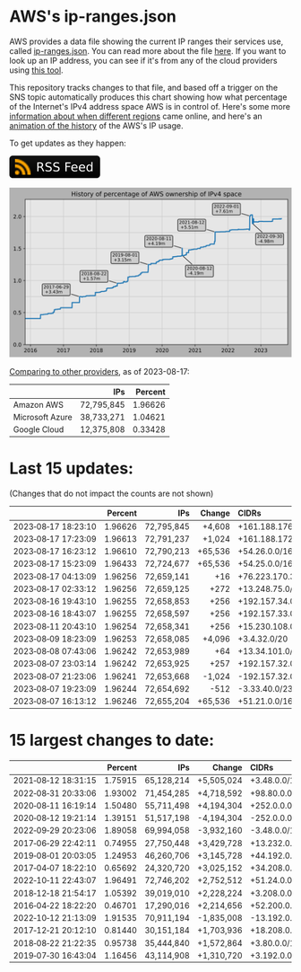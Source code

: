 # AWS's ip-ranges.json

AWS provides a data file showing the current IP ranges their
services use, called [ip-ranges.json](https://ip-ranges.amazonaws.com/ip-ranges.json).
You can read more about the file [here](https://docs.aws.amazon.com/general/latest/gr/aws-ip-ranges.html).
If you want to look up an IP address, you can see if it's from any of the cloud providers using [this tool](https://cloud-ips.s3-us-west-2.amazonaws.com/index.html).

This repository tracks changes to that file, and based off a trigger on the SNS 
topic automatically produces this chart showing how what percentage of the 
Internet's IPv4 address space AWS is in control of.  Here's some 
more [information about when different regions](announces.md) came 
online, and here's an [animation of the history](https://youtu.be/Su25yl7eol8) 
of the AWS's IP usage.

To get updates as they happen:

[![RSS Icon](images/rss_badge.svg)](https://raw.githubusercontent.com/seligman/aws-ip-ranges/master/rss.xml)

![History of AWS](history_count.svg)

[Comparing to other providers](https://github.com/seligman/cloud_sizes), as of 2023-08-17:

| | IPs | Percent |
| --- | ---: | ---: |
| Amazon AWS | 72,795,845 | 1.96626 |
| Microsoft Azure | 38,733,271 | 1.04621 |
| Google Cloud | 12,375,808 | 0.33428 |


# Last 15 updates:

(Changes that do not impact the counts are not shown)

| | Percent | IPs | Change | CIDRs |
| :--- | ---: | ---: | ---: | :--- |
| 2023&#8209;08&#8209;17&nbsp;18:23:10 | 1.96626 | 72,795,845 | +4,608 | +161.188.176.0/20,&nbsp;+161.188.162.0/23 |
| 2023&#8209;08&#8209;17&nbsp;17:23:09 | 1.96613 | 72,791,237 | +1,024 | +161.188.172.0/22 |
| 2023&#8209;08&#8209;17&nbsp;16:23:12 | 1.96610 | 72,790,213 | +65,536 | +54.26.0.0/16 |
| 2023&#8209;08&#8209;17&nbsp;15:23:09 | 1.96433 | 72,724,677 | +65,536 | +54.25.0.0/16 |
| 2023&#8209;08&#8209;17&nbsp;04:13:09 | 1.96256 | 72,659,141 | +16 | +76.223.170.32/28 |
| 2023&#8209;08&#8209;17&nbsp;02:33:12 | 1.96256 | 72,659,125 | +272 | +13.248.75.0/24,&nbsp;+52.94.250.80/28 |
| 2023&#8209;08&#8209;16&nbsp;19:43:10 | 1.96255 | 72,658,853 | +256 | +192.157.34.0/24 |
| 2023&#8209;08&#8209;16&nbsp;18:43:07 | 1.96255 | 72,658,597 | +256 | +192.157.33.0/24 |
| 2023&#8209;08&#8209;11&nbsp;20:43:10 | 1.96254 | 72,658,341 | +256 | +15.230.108.0/24 |
| 2023&#8209;08&#8209;09&nbsp;18:23:09 | 1.96253 | 72,658,085 | +4,096 | +3.4.32.0/20 |
| 2023&#8209;08&#8209;08&nbsp;07:43:06 | 1.96242 | 72,653,989 | +64 | +13.34.101.0/26 |
| 2023&#8209;08&#8209;07&nbsp;23:03:14 | 1.96242 | 72,653,925 | +257 | +192.157.32.0/24,&nbsp;+151.148.16.2/32 |
| 2023&#8209;08&#8209;07&nbsp;21:23:06 | 1.96241 | 72,653,668 | -1,024 | -192.157.32.0/22 |
| 2023&#8209;08&#8209;07&nbsp;19:23:09 | 1.96244 | 72,654,692 | -512 | -3.33.40.0/23 |
| 2023&#8209;08&#8209;07&nbsp;16:13:12 | 1.96246 | 72,655,204 | +65,536 | +51.21.0.0/16 |


# 15 largest changes to date:

| | Percent | IPs | Change | CIDRs |
| :--- | ---: | ---: | ---: | :--- |
| 2021&#8209;08&#8209;12&nbsp;18:31:15 | 1.75915 | 65,128,214 | +5,505,024 | +3.48.0.0/12,&nbsp;+35.96.0.0/12,&nbsp;+3.152.0.0/13,&nbsp;... |
| 2022&#8209;08&#8209;31&nbsp;20:33:06 | 1.93002 | 71,454,285 | +4,718,592 | +98.80.0.0/12,&nbsp;+184.32.0.0/12,&nbsp;+13.184.0.0/13,&nbsp;... |
| 2020&#8209;08&#8209;11&nbsp;16:19:14 | 1.50480 | 55,711,498 | +4,194,304 | +252.0.0.0/10 |
| 2020&#8209;08&#8209;12&nbsp;19:21:14 | 1.39151 | 51,517,198 | -4,194,304 | -252.0.0.0/10 |
| 2022&#8209;09&#8209;29&nbsp;20:23:06 | 1.89058 | 69,994,058 | -3,932,160 | -3.48.0.0/12,&nbsp;-35.96.0.0/12,&nbsp;-3.240.0.0/13,&nbsp;... |
| 2017&#8209;06&#8209;29&nbsp;22:42:11 | 0.74955 | 27,750,448 | +3,429,728 | +13.232.0.0/13,&nbsp;+34.240.0.0/13,&nbsp;+35.168.0.0/13,&nbsp;... |
| 2019&#8209;08&#8209;01&nbsp;20:03:05 | 1.24953 | 46,260,706 | +3,145,728 | +44.192.0.0/10,&nbsp;-3.192.0.0/12 |
| 2017&#8209;04&#8209;07&nbsp;18:22:10 | 0.65692 | 24,320,720 | +3,025,152 | +34.208.0.0/12,&nbsp;+34.224.0.0/12,&nbsp;+13.58.0.0/15,&nbsp;... |
| 2022&#8209;10&#8209;11&nbsp;22:43:07 | 1.96491 | 72,746,202 | +2,752,512 | +51.24.0.0/13,&nbsp;+57.104.0.0/13,&nbsp;+51.20.0.0/14,&nbsp;... |
| 2018&#8209;12&#8209;18&nbsp;21:54:17 | 1.05392 | 39,019,010 | +2,228,224 | +3.208.0.0/12,&nbsp;+3.224.0.0/12,&nbsp;+13.48.0.0/15 |
| 2016&#8209;04&#8209;22&nbsp;18:22:20 | 0.46701 | 17,290,016 | +2,214,656 | +52.200.0.0/13,&nbsp;+52.208.0.0/13,&nbsp;+52.36.0.0/14,&nbsp;... |
| 2022&#8209;10&#8209;12&nbsp;21:13:09 | 1.91535 | 70,911,194 | -1,835,008 | -13.192.0.0/13,&nbsp;-16.28.0.0/14,&nbsp;-40.172.0.0/14,&nbsp;... |
| 2017&#8209;12&#8209;21&nbsp;20:12:10 | 0.81440 | 30,151,184 | +1,703,936 | +18.208.0.0/13,&nbsp;+18.204.0.0/14,&nbsp;+18.224.0.0/14,&nbsp;... |
| 2018&#8209;08&#8209;22&nbsp;21:22:35 | 0.95738 | 35,444,840 | +1,572,864 | +3.80.0.0/12,&nbsp;+3.16.0.0/14,&nbsp;+3.40.0.0/14 |
| 2019&#8209;07&#8209;30&nbsp;16:43:04 | 1.16456 | 43,114,908 | +1,310,720 | +3.192.0.0/12,&nbsp;+15.222.0.0/15,&nbsp;+15.236.0.0/15 |
